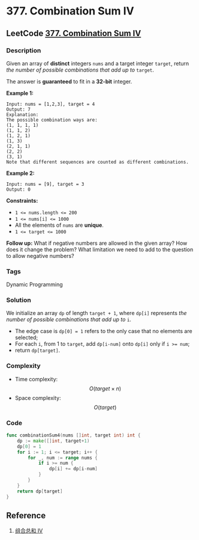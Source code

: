 # 377. Combination Sum IV

## LeetCode [377. Combination Sum IV](title)

### Description

Given an array of **distinct** integers `nums` and a target integer `target`, return _the number of possible combinations that add up to_ `target`.

The answer is **guaranteed** to fit in a **32-bit** integer.

**Example 1:**

```text
Input: nums = [1,2,3], target = 4
Output: 7
Explanation:
The possible combination ways are:
(1, 1, 1, 1)
(1, 1, 2)
(1, 2, 1)
(1, 3)
(2, 1, 1)
(2, 2)
(3, 1)
Note that different sequences are counted as different combinations.
```

**Example 2:**

```text
Input: nums = [9], target = 3
Output: 0
```

**Constraints:**

* `1 <= nums.length <= 200`
* `1 <= nums[i] <= 1000`
* All the elements of `nums` are **unique**.
* `1 <= target <= 1000`

**Follow up:** What if negative numbers are allowed in the given array? How does it change the problem? What limitation we need to add to the question to allow negative numbers?

### Tags

Dynamic Programming

### Solution

We initialize an array `dp` of length `target + 1`, where `dp[i]` represents _the number of possible combinations that add up to_ `i`. 

* The edge case is `dp[0] = 1` refers to the only case that no elements are selected;
* For each `i`, from 1 to `target`, add `dp[i-num]` onto `dp[i]` only if `i >= num`;
* return `dp[target]`.

### Complexity

* Time complexity: $$O(target\times n)$$
* Space complexity: $$O(target)$$

### Code

```go
func combinationSum4(nums []int, target int) int {
	dp := make([]int, target+1)
	dp[0] = 1
	for i := 1; i <= target; i++ {
		for _, num := range nums {
			if i >= num {
				dp[i] += dp[i-num]
			}
		}
	}
	return dp[target]
}
```

## Reference

1. [组合总和 Ⅳ](https://leetcode-cn.com/problems/combination-sum-iv/solution/zu-he-zong-he-iv-by-leetcode-solution-q8zv/)

